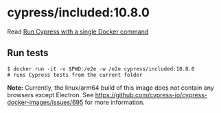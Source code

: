 <!--
WARNING: this file was autogenerated by generate-included-image.js using

    npm run add:included -- 10.8.0 cypress/browsers:node16.14.2-slim-chrome100-ff99-edge
-->

# cypress/included:10.8.0

Read [Run Cypress with a single Docker command][blog post url]

## Run tests

```shell
$ docker run -it -v $PWD:/e2e -w /e2e cypress/included:10.8.0
# runs Cypress tests from the current folder
```

**Note:** Currently, the linux/arm64 build of this image does not contain any browsers except Electron. See https://github.com/cypress-io/cypress-docker-images/issues/695 for more information.

[blog post url]: https://www.cypress.io/blog/2019/05/02/run-cypress-with-a-single-docker-command/
